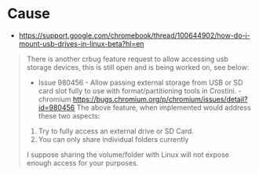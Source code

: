 # Cause
- https://support.google.com/chromebook/thread/100644902/how-do-i-mount-usb-drives-in-linux-beta?hl=en

>There is another crbug feature request to allow accessing usb storage devices, this is still open and is being worked on, see below:
>- Issue 980456 - Allow passing external storage from USB or SD card slot fully to use with format/partitioning tools in Crostini. - chromium
>https://bugs.chromium.org/p/chromium/issues/detail?id=980456
>The above feature, when implemented would address these two aspects:
>1. Try to fully access an external drive or SD Card.
>2. You can only share individual folders currently
>
>I suppose sharing the volume/folder with Linux will not expose enough access for your purposes.
